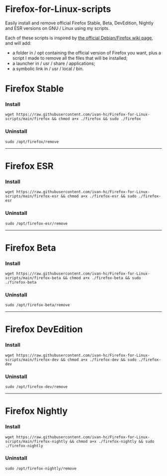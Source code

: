 # Firefox-for-Linux-scripts
Easily install and remove official Firefox Stable, Beta, DevEdition, Nightly and ESR versions on GNU / Linux using my scripts.

Each of these scripts is inspired by [the official Debian/Firefox wiki page](https://wiki.debian.org/Firefox#From_Mozilla_binaries), and will add:
- a folder in / opt containing the official version of Firefox you want, plus a script I made to remove all the files that will be installed;
- a launcher in / usr / share / applications;
- a symbolic link in / usr / local / bin.

# Firefox Stable
### Install
`wget https://raw.githubusercontent.com/ivan-hc/Firefox-for-Linux-scripts/main/firefox && chmod a+x ./firefox && sudo ./firefox`
### Uninstall
`sudo /opt/firefox/remove`

------------------------------------
# Firefox ESR
### Install
`wget https://raw.githubusercontent.com/ivan-hc/Firefox-for-Linux-scripts/main/firefox-esr && chmod a+x ./firefox-esr && sudo ./firefox-esr`
### Uninstall
`sudo /opt/firefox-esr/remove`

------------------------------------
# Firefox Beta
### Install
`wget https://raw.githubusercontent.com/ivan-hc/Firefox-for-Linux-scripts/main/firefox-beta && chmod a+x ./firefox-beta && sudo ./firefox-beta`
### Uninstall
`sudo /opt/firefox-beta/remove`

------------------------------------
# Firefox DevEdition
### Install
`wget https://raw.githubusercontent.com/ivan-hc/Firefox-for-Linux-scripts/main/firefox-dev && chmod a+x ./firefox-dev && sudo ./firefox-dev`
### Uninstall
`sudo /opt/firefox-dev/remove`

------------------------------------
# Firefox Nightly
### Install
`wget https://raw.githubusercontent.com/ivan-hc/Firefox-for-Linux-scripts/main/firefox-nightly && chmod a+x ./firefox-nightly && sudo ./firefox-nightly`
### Uninstall
`sudo /opt/firefox-nightly/remove`
